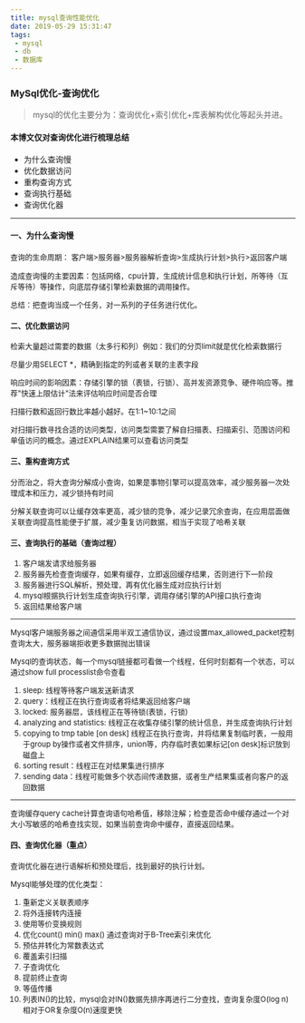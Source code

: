 ```yaml
---
title: mysql查询性能优化
date: 2019-05-29 15:31:47
tags: 
 - mysql
 - db
 - 数据库
---
```


### MySql优化-查询优化

> mysql的优化主要分为：查询优化+索引优化+库表解构优化等起头并进。

#### 本博文仅对查询优化进行梳理总结

+ 为什么查询慢
+ 优化数据访问
+ 重构查询方式
+ 查询执行基础
+ 查询优化器

---

#### 一、为什么查询慢

<font size=2>查询的生命周期： 客户端>服务器>服务器解析查询>生成执行计划>执行>返回客户端 


造成查询慢的主要因素：包括网络，cpu计算，生成统计信息和执行计划，所等待（互斥等待）等操作，向底层存储引擎检索数据的调用操作。


总结：把查询当成一个任务，对一系列的子任务进行优化。


#### 二、优化数据访问

   <font size=2>检索大量超过需要的数据（太多行和列）例如：我们的分页limit就是优化检索数据行

   尽量少用SELECT *，精确到指定的列或者关联的主表字段

   响应时间的影响因素：存储引擎的锁（表锁，行锁）、高并发资源竞争、硬件响应等。推荐"快速上限估计"法来评估响应时间是否合理

   扫描行数和返回行数比率越小越好。在1:1~10:1之间

   对扫描行数寻找合适的访问类型，访问类型需要了解自扫描表、扫描索引、范围访问和单值访问的概念。通过EXPLAIN结果可以查看访问类型


#### 三、重构查询方式

   <font size=2>分而治之，将大查询分解成小查询，如果是事物引擎可以提高效率，减少服务器一次处理成本和压力，减少锁持有时间

   <font size=2>分解关联查询可以让缓存效率更高，减少锁的竞争，减少记录冗余查询，在应用层面做关联查询提高性能便于扩展，减少重复访问数据，相当于实现了哈希关联


#### 三、查询执行的基础（查询过程）

1. 客户端发请求给服务器
2. 服务器先检查查询缓存，如果有缓存，立即返回缓存结果，否则进行下一阶段
3. 服务器进行SQL解析，预处理，再有优化器生成对应执行计划
4. mysql根据执行计划生成查询执行引擎，调用存储引擎的API接口执行查询
5. 返回结果给客户端
---
   <font size=2>Mysql客户端服务器之间通信采用半双工通信协议，通过设置max_allowed_packet控制查询太大，服务器端拒收更多数据抛出错误

   <font size=2>Mysql的查询状态，每一个mysql链接都可看做一个线程，任何时刻都有一个状态，可以通过show full processlist命令查看

1. sleep: 线程等待客户端发送新请求
2. query：线程正在执行查询或者将结果返回给客户端
3. locked: 服务器层，该线程正在等待锁(表锁，行锁)
4. analyzing and statistics: 线程正在收集存储引擎的统计信息，并生成查询执行计划
5. copying to tmp table [on desk] 线程正在执行查询，并将结果复制临时表，一般用于group by操作或者文件排序，union等，内存临时表如果标记[on desk]标识放到磁盘上
6. sorting result：线程正在对结果集进行排序
7. sending data：线程可能做多个状态间传递数据，或者生产结果集或者向客户的返回数据
---

   <font size=2>查询缓存query cache计算查询语句哈希值，移除注解；检查是否命中缓存通过一个对大小写敏感的哈希查找实现，如果当前查询命中缓存，直接返回结果。


#### 四、查询优化器（重点）

   <font size=2>查询优化器在进行语解析和预处理后，找到最好的执行计划。

   Mysql能够处理的优化类型：
1. 重新定义关联表顺序
2. 将外连接转内连接
3. 使用等价变换规则
4. 优化count() min() max() 通过查询对于B-Tree索引来优化
5. 预估并转化为常数表达式
6. 覆盖索引扫描
7. 子查询优化
8. 提前终止查询
9. 等值传播
10. 列表IN()的比较，mysql会对IN()数据先排序再进行二分查找，查询复杂度O(log n)相对于OR复杂度O(n)速度更快



